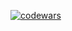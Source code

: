
[![codewars](https://www.codewars.com/users/mmiksaa/badges/large)](https://www.codewars.com/users/mmiksaa/badges/large) 

<!-- [![Typing SVG](https://readme-typing-svg.herokuapp.com?color=?FF073?height=?1000&lines=16+Years+Old+Frontend)](https://git.io/typing-svg) -->
